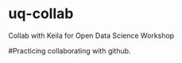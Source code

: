 # uq-collab
Collab with Keila for Open Data Science Workshop

#Practicing collaborating with github.
